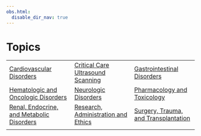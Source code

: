 ```yaml
---
obs.html:
  disable_dir_nav: true
---
```

   
# Topics   
|                                               |                                         |                                          |   
| --------------------------------------------- | --------------------------------------- | ---------------------------------------- |   
| [Cardiovascular Disorders](../Critical%20Care%20Medicine/Cardiovascular%20Disorders.md)                  | [Critical Care Ultrasound Scanning](../Critical%20Care%20Medicine/Critical%20Care%20Ultrasound%20Scanning.md)   | [Gastrointestinal Disorders](../Critical%20Care%20Medicine/Gastrointestinal%20Disorders.md)           |   
| [Hematologic and Oncologic Disorders](../Critical%20Care%20Medicine/Hematologic%20and%20Oncologic%20Disorders.md)       | [Neurologic Disorders](../Critical%20Care%20Medicine/Neurologic%20Disorders.md)                | [Pharmacology and Toxicology](../Critical%20Care%20Medicine/Pharmacology%20and%20Toxicology.md)          |   
| [Renal, Endocrine, and Metabolic Disorders](../Critical%20Care%20Medicine/Renal%2C%20Endocrine%2C%20and%20Metabolic%20Disorders.md) | [Research, Administration and Ethics](../Critical%20Care%20Medicine/Research%2C%20Administration%20and%20Ethics.md) | [Surgery, Trauma, and Transplantation](../Critical%20Care%20Medicine/Surgery%2C%20Trauma%2C%20and%20Transplantation.md) |   
|                                               |                                         |                                          |